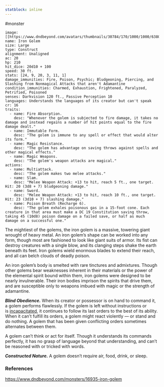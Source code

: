 ```yaml
---
statblock: inline
---
```

#monster 

```statblock
image: [[https://www.dndbeyond.com/avatars/thumbnails/30784/170/1000/1000/638062031423594632.png]]
name: Iron Golem
size: Large
type: Construct
alignment: Unaligned
ac: 20
hp: 210
hit_dice: 20d10 + 100
speed: 30 ft.
stats: [24, 9, 20, 3, 11, 1]
damage_immunities: Fire, Poison, Psychic; Bludgeoning, Piercing, and Slashing from Nonmagical Attacks that aren't Adamantine
condition_immunities: Charmed, Exhaustion, Frightened, Paralyzed, Petrified, Poisoned
senses: Darkvision 120 ft., Passive Perception 10
languages: Understands the languages of its creator but can't speak
cr: 16
traits:
  - name: Fire Absorption.
    desc: "Whenever the golem is subjected to fire damage, it takes no damage and instead regains a number of hit points equal to the fire damage dealt."
  - name: Immutable Form.
    desc: "The golem is immune to any spell or effect that would alter its form."
  - name: Magic Resistance.
    desc: "The golem has advantage on saving throws against spells and other magical effects."
  - name: Magic Weapons.
    desc: "The golem's weapon attacks are magical."
actions:
  - name: Multiattack.
    desc: "The golem makes two melee attacks."
  - name: Slam.
    desc: "Melee Weapon Attack: +13 to hit, reach 5 ft., one target. Hit: 20 (3d8 + 7) bludgeoning damage."
  - name: Sword.
    desc: "Melee Weapon Attack: +13 to hit, reach 10 ft., one target. Hit: 23 (3d10 + 7) slashing damage."
  - name: Poison Breath (Recharge 6).
    desc: "The golem exhales poisonous gas in a 15-foot cone. Each creature in that area must make a DC 19 Constitution saving throw, taking 45 (10d8) poison damage on a failed save, or half as much damage on a successful one."
```

The mightiest of the golems, the iron golem is a massive, towering giant wrought of heavy metal. An iron golem’s shape can be worked into any form, though most are fashioned to look like giant suits of armor. Its fist can destroy creatures with a single blow, and its clanging steps shake the earth beneath its feet. Iron golems wield enormous blades to extend their reach, and all can belch clouds of deadly poison.

An iron golem’s body is smelted with rare tinctures and admixtures. Though other golems bear weaknesses inherent in their materials or the power of the elemental spirit bound within them, iron golems were designed to be nearly invulnerable. Their iron bodies imprison the spirits that drive them, and are susceptible only to weapons imbued with magic or the strength of adamantine.

_**Blind Obedience.**_ When its creator or possessor is on hand to command it, a golem performs flawlessly. If the golem is left without instructions or is [incapacitated](https://www.dndbeyond.com/compendium/rules/basic-rules/appendix-a-conditions#Incapacitated), it continues to follow its last orders to the best of its ability. When it can’t fulfill its orders, a golem might react violently — or stand and do nothing. A golem that has been given conflicting orders sometimes alternates between them.

A golem can’t think or act for itself. Though it understands its commands perfectly, it has no grasp of language beyond that understanding, and can’t be reasoned with or tricked with words.

_**Constructed Nature.**_ A golem doesn’t require air, food, drink, or sleep.

### References

https://www.dndbeyond.com/monsters/16935-iron-golem